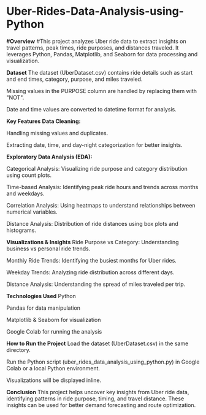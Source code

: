 # Uber-Rides-Data-Analysis-using-Python
**#Overview**
#This project analyzes Uber ride data to extract insights on travel patterns, peak times, ride purposes, and distances traveled. It leverages Python, Pandas, Matplotlib, and Seaborn for data processing and visualization.

**Dataset**
The dataset (UberDataset.csv) contains ride details such as start and end times, category, purpose, and miles traveled.

Missing values in the PURPOSE column are handled by replacing them with "NOT".

Date and time values are converted to datetime format for analysis.

**Key Features**
**Data Cleaning:**

Handling missing values and duplicates.

Extracting date, time, and day-night categorization for better insights.

**Exploratory Data Analysis (EDA):**

Categorical Analysis: Visualizing ride purpose and category distribution using count plots.

Time-based Analysis: Identifying peak ride hours and trends across months and weekdays.

Correlation Analysis: Using heatmaps to understand relationships between numerical variables.

Distance Analysis: Distribution of ride distances using box plots and histograms.

**Visualizations & Insights**
Ride Purpose vs Category: Understanding business vs personal ride trends.

Monthly Ride Trends: Identifying the busiest months for Uber rides.

Weekday Trends: Analyzing ride distribution across different days.

Distance Analysis: Understanding the spread of miles traveled per trip.

**Technologies Used**
Python

Pandas for data manipulation

Matplotlib & Seaborn for visualization

Google Colab for running the analysis

**How to Run the Project**
Load the dataset (UberDataset.csv) in the same directory.

Run the Python script (uber_rides_data_analysis_using_python.py) in Google Colab or a local Python environment.

Visualizations will be displayed inline.

**Conclusion**
This project helps uncover key insights from Uber ride data, identifying patterns in ride purpose, timing, and travel distance. These insights can be used for better demand forecasting and route optimization.

